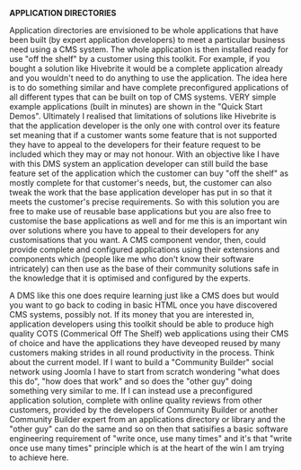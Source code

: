 **APPLICATION DIRECTORIES**

Application directories are envisioned to be whole applications that have been built (by expert application developers) to meet a particular business need using a CMS system. The whole application is then installed ready for use "off the shelf" by a customer using this toolkit. For example, if you bought a solution like Hivebrite it would be a complete application already and you wouldn't need to do anything to use the application. The idea here is to do something similar and have complete preconfigured applications of all different types that can be built on top of CMS systems. VERY simple example applications (built in minutes) are shown in the "Quick Start Demos". Ultimately I realised that limitations of solutions like Hivebrite is that the application developer is the only one with control over its feature set meaning that if a customer wants some feature that is not supported they have to appeal to the developers for their feature request to be included which they may or may not honour. With an objective like I have with this DMS system an application developer can still build the base feature set of the application which the customer can buy "off the shelf" as mostly complete for that customer's needs, but, the customer can also tweak the work that the base application developer has put in so that it meets the customer's precise requirements. So with this solution you are free to make use of reusable base applications but you are also free to customise the base applications as well and for me this is an important win over solutions where you have to appeal to their developers for any customisations that you want. A CMS component vendor, then, could provide complete and configured applications using their extensions and components which (people like me who don't know their software intricately) can then use as the base of their community solutions safe in the knowledge that it is optimised and configured by the experts.

A DMS like this one does require learning just like a CMS does but would you want to go back to coding in basic HTML once you have discovered CMS systems, possibly not. If its money that you are interested in, application developers using this toolkit should be able to produce high quality COTS (Commerical Off The Shelf) web applications using their CMS of choice and have the applications they have deveoped reused by many customers making strides in all round productivity in the process. Think about the current model. If I want to build a "Community Builder" social network using Joomla I have to start from scratch wondering "what does this do", "how does that work" and so does the "other guy" doing something very similar to me. If I can instead use a preconfigured application solution, complete with online quality reviews from other customers, provided by the developers of Community Builder or another Community Builder expert from an applications directory or library and the "other guy" can do the same and so on then that satisifies a basic software engineering requirement of "write once, use many times" and it's that "write once use many times" principle which is at the heart of the win I am trying to achieve here.
